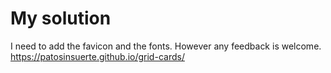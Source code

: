 # My solution
I need to add the favicon and the fonts. However any feedback is welcome.
https://patosinsuerte.github.io/grid-cards/
